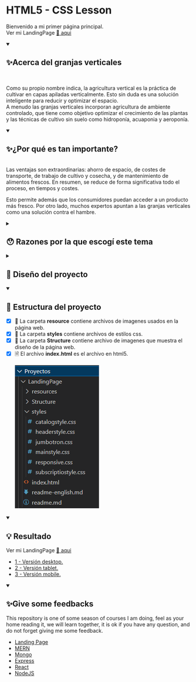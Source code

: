 # HTML5 - CSS Lesson
Bienvenido a mi primer página principal.
<br>
Ver mi LandingPage <a href="https://edwincruz13.github.io/LandingPage/">🔗 aqui</a>

<details open="">
  <summary><h2>✨Acerca del granjas verticales</h2></summary>
  <br>
<p dir="auto"> 
    Como su propio nombre indica, la agricultura vertical es la práctica de cultivar en capas apiladas verticalmente. Esto sin duda es una solución inteligente para reducir y optimizar el espacio.
    <br>
    A menudo las granjas verticales incorporan agricultura de ambiente controlado, que tiene como objetivo optimizar el crecimiento de las plantas y las técnicas de cultivo sin suelo como hidroponía, acuaponia y aeroponía.
</p>
</details>


<details open="">
  <summary><h2>✨¿Por qué es tan importante?</h2></summary>
<p dir="auto">
  </br>
  Las ventajas son extraordinarias: ahorro de espacio, de costes de transporte, de trabajo de cultivo y cosecha, y de mantenimiento de alimentos frescos. En resumen, se reduce de forma significativa todo el proceso, en tiempos y costes.

  Esto permite además que los consumidores puedan acceder a un producto más fresco. Por otro lado, muchos expertos apuntan a las granjas verticales como una solución contra el hambre.
</p>
</details>

<details close="">
  <summary><h2>😯  Razones por la que escogí este tema</h2></summary>
  <br>
<p dir="auto"> 
    Hoy en día cultivar en diversos espacios urbanos y pre-urbanos es una alternativa viable gracias a los avances tecnológicos. La adopción de dichos avances es la clave para hacer que el futuro de la producción de alimentos sea una práctica sostenible en el tiempo.
    <br>  
    La innovación tecnológica constituye una herramienta fundamental para la consolidación de la agricultura de precisión, la cual reviste de muchos elementos y estos a su vez hacen que el desarrollo de las granjas verticales sea una realidad en el contexto actual de muchos países.
    <br>
    New Begin es una empresa ficticia que ofrece información y herramientas acerca del tema.
    <img src="https://github.com/EdwinCruz13/LandingPage/blob/master/resources/4.webp?raw=true" />
</p>
</details>

<details close="">
  <summary><h2>📁 Diseño del proyecto</h2></summary>
  <br>
<p dir="auto"> 
    <img src="https://github.com/EdwinCruz13/LandingPage/blob/master/Structure/webstructure.png?raw=true" />
</p>
</details>

<details open="">
  <summary><h2>🚀 Estructura del proyecto</h2></summary>
<p dir="auto"> 

- [x] 📁 La carpeta <b>resource</b> contiene archivos de imagenes usados en la página web.
  <br>
- [x] 📁 La carpeta <b>styles</b> contiene archivos de estilos css.
  <br>
- [x] 📁 La carpeta <b>Structure</b> contiene archivo de imagenes que muestra el diseño de la página web.
  <br>
- [x] 🗎  El archivo <b>index.html</b> es el archivo en html5.
  <br><br>
  <img src="https://github.com/EdwinCruz13/LandingPage/blob/master/Structure/content.png?raw=true" />
            
</p>
</details>

<details open="">
  <summary><h2>💡 Resultado</h2></summary>
<p dir="auto"> 
  Ver mi LandingPage <a href="https://edwincruz13.github.io/LandingPage/">🔗 aqui</a>
  <br>
  <ul>
    <li><a href="https://github.com/EdwinCruz13/LandingPage/blob/master/Structure/1-desktop.png">1 - Versión desktop.</a></li>
    <li><a href="https://github.com/EdwinCruz13/LandingPage/blob/master/Structure/2-tablet.png">2 - Versión tablet.</a></li>
    <li><a href="https://github.com/EdwinCruz13/LandingPage/blob/master/Structure/3-mobile.png">3 - Versión mobile.</a></li>
  </ul>        
</p>
</details>


<details open="">
  <summary><h2>✨Give some feedbacks</h2></summary>
<p dir="auto">
  This repository is one of some season of courses I am doing, feel as your home reading it, we will learn together, it is ok if you have any question, and do not forget giving me some feedback.
  </br>
  <ul>
    <li><a href="https://github.com/EdwinCruz13/LandingPage/">Landing Page</a></li>
    <li><a href="https://github.com/EdwinCruz13/MERN">MERN</a></li>
    <li><a href="#">Mongo</a></li>
    <li><a href="#">Express</a></li>
    <li><a href="#">React</a></li>
    <li><a href="https://github.com/EdwinCruz13/NodeJS-Lesson">NodeJS</a></li>
  </ul>

</p>
</details>